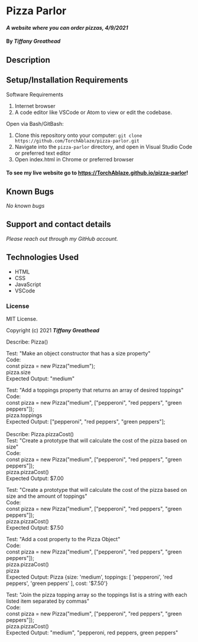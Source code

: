 # Pizza Parlor

#### _A website where you can order pizzas, 4/9/2021_

#### By _**Tiffany Greathead**_

## Description

## Setup/Installation Requirements

Software Requirements

1. Internet browser
2. A code editor like VSCode or Atom to view or edit the codebase.

Open via Bash/GitBash:

1. Clone this repository onto your computer:
   `git clone https://github.com/TorchAblaze/pizza-parlor.git`
2. Navigate into the `pizza-parlor` directory, and open in Visual Studio Code or preferred text editor
3. Open index.html in Chrome or preferred browser

#### To see my live website go to https://TorchAblaze.github.io/pizza-parlor!

## Known Bugs

_No known bugs_

## Support and contact details

_Please reach out through my GitHub account._

## Technologies Used

- HTML
- CSS
- JavaScript
- VSCode

### License

MIT License.

Copyright (c) 2021 **_Tiffany Greathead_**

Describe: Pizza()

Test: "Make an object constructor that has a size property" \
Code:\
const pizza = new Pizza("medium"); \
pizza.size \
Expected Output: "medium"

Test: "Add a toppings property that returns an array of desired toppings"\
Code:\
const pizza = new Pizza("medium", ["pepperoni", "red peppers", "green peppers"]);\
pizza.toppings\
Expected Output: ["pepperoni", "red peppers", "green peppers"];
\
\
Describe: Pizza.pizzaCost()\
Test: "Create a prototype that will calculate the cost of the pizza based on size"\
Code:\
const pizza = new Pizza("medium", ["pepperoni", "red peppers", "green peppers"]);\
pizza.pizzaCost()\
Expected Output: $7.00

Test: "Create a prototype that will calculate the cost of the pizza based on size and the amount of toppings"\
Code:\
const pizza = new Pizza("medium", ["pepperoni", "red peppers", "green peppers"]);\
pizza.pizzaCost()\
Expected Output: $7.50

Test: "Add a cost property to the Pizza Object"\
Code:\
const pizza = new Pizza("medium", ["pepperoni", "red peppers", "green peppers"]);\
pizza.pizzaCost()\
pizza\
Expected Output: Pizza {size: 'medium', toppings: [ 'pepperoni', 'red peppers', 'green peppers' ], cost: '$7.50'}

Test: "Join the pizza topping array so the toppings list is a string with each listed item separated by commas"\
Code:\
const pizza = new Pizza("medium", ["pepperoni", "red peppers", "green peppers"]);\
pizza.pizzaCost()\
Expected Output: "medium", "pepperoni, red peppers, green peppers"
